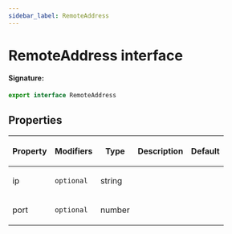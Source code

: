 ```yaml
---
sidebar_label: RemoteAddress
---
```


# RemoteAddress interface

#### Signature:

```typescript
export interface RemoteAddress
```

## Properties

<table><thead><tr><th>

Property

</th><th>

Modifiers

</th><th>

Type

</th><th>

Description

</th><th>

Default

</th></tr></thead>
<tbody><tr><td>

ip

</td><td>

`optional`

</td><td>

string

</td><td>

</td><td>

</td></tr>
<tr><td>

port

</td><td>

`optional`

</td><td>

number

</td><td>

</td><td>

</td></tr>
</tbody></table>
